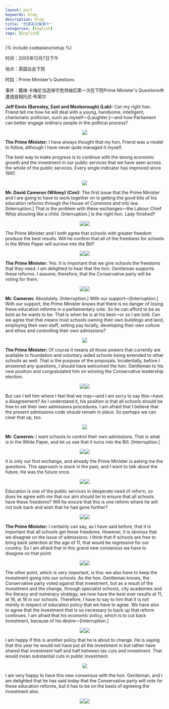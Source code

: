 ```yaml
---
layout: post
keywords: blog
description: blog
title: "优美英文集锦十"
categories: [English]
tags: [English]
---
```

{% include codepiano/setup %}

时间：2005年12月7日下午­

地点：英国议会下院­

时段：Prime Minister's Questions­

事件：戴维·卡梅伦当选保守党领袖后第一次在下院Prime Minister's Questions­中遭遇首相托尼·布莱尔

**Jeff Ennis (Barnsley, East and Mexborough) (Lab):** Can my right hon. Friend tell me how he will deal with a young, handsome, intelligent, charismatic politician, such as myself—[Laughter.]—and how Parliament can better engage ordinary people in the political process?

<center><img src="/image/prime-ministers-questions/20110509pmq-01.jpg"></center>

<!--more-->

**The Prime Minister:** I have always thought that my hon. Friend was a model to follow, although I have never quite managed it myself.

The best way to make progress is to continue with the strong economic growth and the investment in our public services that we have seen across the whole of the public services. Every single indicator has improved since 1997. 

<center><img src="/image/prime-ministers-questions/20110509pmq-02.jpg"></center>

**Mr. David Cameron (Witney) (Con):** The first issue that the Prime Minister and I are going to have to work together on is getting the good bits of his education reforms through the House of Commons and into law. [Interruption.] That is the problem with these exchanges—the Labour Chief Whip shouting like a child. [Interruption.] Is the right hon. Lady finished?

<center><img src="/image/prime-ministers-questions/20110509pmq-03.jpg"><img src="/image/prime-ministers-questions/20110509pmq-04.jpg"></center>

The Prime Minister and I both agree that schools with greater freedom produce the best results. Will he confirm that all of the freedoms for schools in the White Paper will survive into the Bill?

<center><img src="/image/prime-ministers-questions/20110509pmq-05.jpg"><img src="/image/prime-ministers-questions/20110509pmq-06.jpg"></center>

**The Prime Minister:** Yes. It is important that we give schools the freedoms that they need. I am delighted to hear that the hon. Gentleman supports these reforms. I assume, therefore, that the Conservative party will be voting for them.

<center><img src="/image/prime-ministers-questions/20110509pmq-07.jpg"><img src="/image/prime-ministers-questions/20110509pmq-08.jpg"></center>

**Mr. Cameron:** Absolutely. [Interruption.] With our support—[Interruption.] With our support, the Prime Minister knows that there is no danger of losing these education reforms in a parliamentary vote. So he can afford to be as bold as he wants to be. That is when he is at his best—or so I am told. Can we agree that that means trust schools owning their own buildings and land, employing their own staff, setting pay locally, developing their own culture and ethos and controlling their own admissions?

<center><img src="/image/prime-ministers-questions/20110509pmq-09.jpg"></center>

**The Prime Minister:** Of course it means all those powers that currently are available to foundation and voluntary aided schools being extended to other schools as well. That is the purpose of the proposals. Incidentally, before I answered any questions, I should have welcomed the hon. Gentleman to his new position and congratulated him on winning the Conservative leadership election.

<center><img src="/image/prime-ministers-questions/20110509pmq-10.jpg"><img src="/image/prime-ministers-questions/20110509pmq-11.jpg"></center>

But can I tell him where I feel that we may—and I am sorry to say this—have a disagreement? As I understand it, his position is that all schools should be free to set their own admissions procedures. I am afraid that I believe that the present admissions code should remain in place. So perhaps we can clear that up, too.

<center><img src="/image/prime-ministers-questions/20110509pmq-12.jpg"></center>

**Mr. Cameron:** I want schools to control their own admissions. That is what is in the White Paper, and let us see that it turns into the Bill. [Interruption.]

<center><img src="/image/prime-ministers-questions/20110509pmq-13.jpg"><img src="/image/prime-ministers-questions/20110509pmq-14.jpg"></center>

It is only our first exchange, and already the Prime Minister is asking me the questions. This approach is stuck in the past, and I want to talk about the future. He was the future once.

<center><img src="/image/prime-ministers-questions/20110509pmq-15.jpg"><img src="/image/prime-ministers-questions/20110509pmq-16.jpg"></center>

Education is one of the public services in desperate need of reform, so does he agree with me that our aim should be to ensure that all schools have these freedoms? Will he ensure that this is one reform where he will not look back and wish that he had gone further?

<center><img src="/image/prime-ministers-questions/20110509pmq-17.jpg"><img src="/image/prime-ministers-questions/20110509pmq-18.jpg"></center>

**The Prime Minister:** I certainly can say, as I have said before, that it is important that all schools get these freedoms. However, it is obvious that we disagree on the issue of admissions. I think that if schools are free to bring back selection at the age of 11, that would be regressive for our country. So I am afraid that in this grand new consensus we have to disagree on that point.

<center><img src="/image/prime-ministers-questions/20110509pmq-19.jpg"><img src="/image/prime-ministers-questions/20110509pmq-20.jpg"></center>

The other point, which is very important, is this: we also have to keep the investment going into our schools. As the hon. Gentleman knows, the Conservative party voted against that investment, but as a result of the investment and the change, through specialist schools, city academies and the literacy and numeracy strategy, we now have the best ever results at 11, at 16, at 18 in our schools. Therefore, I have to say to him that it is not merely in respect of education policy that we have to agree. We have also to agree that the investment that is so necessary to back up that reform continues. I am afraid that his economic policy, which is to cut back investment, because of his desire—[Interruption.]

<center><img src="/image/prime-ministers-questions/20110509pmq-21.jpg"><img src="/image/prime-ministers-questions/20110509pmq-22.jpg"></center>

I am happy if this is another policy that he is about to change. He is saying that this year he would not have put all the investment in but rather have shared that investment half and half between tax cuts and investment. That would mean substantial cuts in public investment.

<center><img src="/image/prime-ministers-questions/20110509pmq-23.jpg"></center>

I am very happy to have this new consensus with the hon. Gentleman, and I am delighted that he has said today that the Conservative party will vote for these education reforms, but it has to be on the basis of agreeing the investment also.

<center><img src="/image/prime-ministers-questions/20110509pmq-24.jpg"><img src="/image/prime-ministers-questions/20110509pmq-25.jpg"></center>